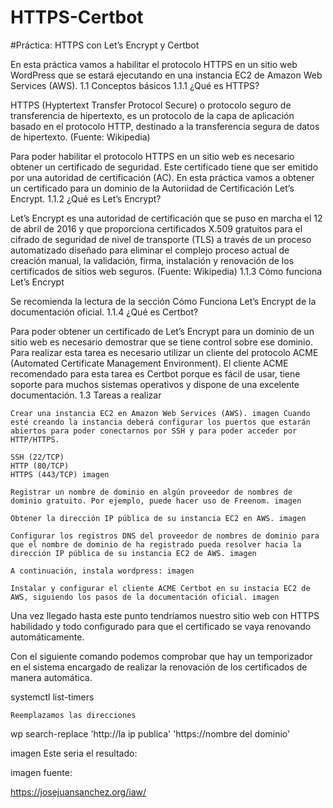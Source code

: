# HTTPS-Certbot
#Práctica: HTTPS con Let’s Encrypt y Certbot

En esta práctica vamos a habilitar el protocolo HTTPS en un sitio web WordPress que se estará ejecutando en una instancia EC2 de Amazon Web Services (AWS).
1.1 Conceptos básicos
1.1.1 ¿Qué es HTTPS?

HTTPS (Hyptertext Transfer Protocol Secure) o protocolo seguro de transferencia de hipertexto, es un protocolo de la capa de aplicación basado en el protocolo HTTP, destinado a la transferencia segura de datos de hipertexto. (Fuente: Wikipedia)

Para poder habilitar el protocolo HTTPS en un sitio web es necesario obtener un certificado de seguridad. Este certificado tiene que ser emitido por una autoridad de certificación (AC). En esta práctica vamos a obtener un certificado para un dominio de la Autoriidad de Certificación Let’s Encrypt.
1.1.2 ¿Qué es Let’s Encrypt?

Let’s Encrypt​ es una autoridad de certificación que se puso en marcha el 12 de abril de 2016 y que proporciona certificados X.509 gratuitos para el cifrado de seguridad de nivel de transporte (TLS) a través de un proceso automatizado diseñado para eliminar el complejo proceso actual de creación manual, la validación, firma, instalación y renovación de los certificados de sitios web seguros. (Fuente: Wikipedia)
1.1.3 Cómo funciona Let’s Encrypt

Se recomienda la lectura de la sección Cómo Funciona Let’s Encrypt de la documentación oficial.
1.1.4 ¿Qué es Certbot?

Para poder obtener un certificado de Let’s Encrypt para un dominio de un sitio web es necesario demostrar que se tiene control sobre ese dominio. Para realizar esta tarea es necesario utilizar un cliente del protocolo ACME (Automated Certificate Management Environment). El cliente ACME recomendado para esta tarea es Certbot porque es fácil de usar, tiene soporte para muchos sistemas operativos y dispone de una excelente documentación.
1.3 Tareas a realizar

    Crear una instancia EC2 en Amazon Web Services (AWS). imagen Cuando esté creando la instancia deberá configurar los puertos que estarán abiertos para poder conectarnos por SSH y para poder acceder por HTTP/HTTPS.

    SSH (22/TCP)
    HTTP (80/TCP)
    HTTPS (443/TCP) imagen

    Registrar un nombre de dominio en algún proveedor de nombres de dominio gratuito. Por ejemplo, puede hacer uso de Freenom. imagen

    Obtener la dirección IP pública de su instancia EC2 en AWS. imagen

    Configurar los registros DNS del proveedor de nombres de dominio para que el nombre de dominio de ha registrado pueda resolver hacia la dirección IP pública de su instancia EC2 de AWS. imagen

    A continuación, instala wordpress: imagen

    Instalar y configurar el cliente ACME Certbot en su instacia EC2 de AWS, siguiendo los pasos de la documentación oficial. imagen

Una vez llegado hasta este punto tendríamos nuestro sitio web con HTTPS habilidado y todo configurado para que el certificado se vaya renovando automáticamente.

Con el siguiente comando podemos comprobar que hay un temporizador en el sistema encargado de realizar la renovación de los certificados de manera automática.

systemctl list-timers

    Reemplazamos las direcciones

wp search-replace 'http://la ip publica' 'https://nombre del dominio'

imagen
Este seria el resultado:

imagen
fuente:

https://josejuansanchez.org/iaw/
